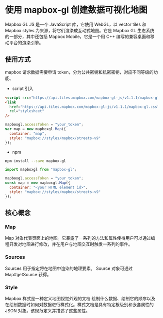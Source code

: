 # 使用 mapbox-gl 创建数据可视化地图

Mapbox GL JS 是一个 JavaScript 库，它使用 WebGL，以 vector tiles 和 Mapbox styles 为来源，将它们渲染成互动式地图。它是 Mapbox GL 生态系统的一部分，其中还包括 Mapbox Mobile，它是一个用 C++ 编写的兼容桌面和移动平台的渲染引擎。

## 使用方式

mapbox 请求数据需要申请 token，分为公共密钥和私密密钥，对应不同等级的功能。

- script 引入

```html
<script src="https://api.tiles.mapbox.com/mapbox-gl-js/v1.1.1/mapbox-gl.js"></script>
<link
  href="https://api.tiles.mapbox.com/mapbox-gl-js/v1.1.1/mapbox-gl.css"
  rel="stylesheet"
/>
```

```js
mapboxgl.accessToken = "your_token";
var map = new mapboxgl.Map({
  container: "map",
  style: "mapbox://styles/mapbox/streets-v9"
});
```

- npm

```sh
npm install --save mapbox-gl
```

```js
import mapboxgl from "mapbox-gl";

mapboxgl.accessToken = "your_token";
const map = new mapboxgl.Map({
  container: "<your HTML element id>",
  style: "mapbox://styles/mapbox/streets-v9"
});
```

## 核心概念

### Map

Map 对象代表页面上的地图。它暴露了一系列的方法和属性使得用户可以通过编程开发对地图进行修改，并在用户与地图交互时触发一系列的事件。

### Sources

Sources 用于指定将在地图中渲染的地理要素。 Source 对象可通过 Map#getSource 获得。

### Style

Mapbox 样式是一种定义地图视觉外观的文档:绘制什么数据、绘制它的顺序以及在绘制数据时如何对数据进行样式化。样式文档是具有特定根级别和嵌套属性的 JSON 对象。该规范定义并描述了这些属性。
